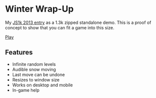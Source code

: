 # Winter Wrap-Up

My [JS1k 2013 entry](http://js1k.com/2013-spring/demo/1460) as a 1.3k zipped standalone demo.
This is a proof of concept to show that you can fit a game into this size.

[Play](https://veu.github.io/winter-wrap-up/dist/index.html)

## Features

* Infinite random levels
* Audible snow moving
* Last move can be undone
* Resizes to window size
* Works on desktop and mobile
* In-game help